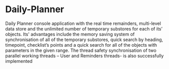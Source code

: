 # Daily-Planner
Daily Planner console application with the real time
remainders, multi-level data store and the unlimited number of temporary substores for each of its’ objects.
Its' advantages include the memory saving system of synchronisation of all of the temporary substores,
quick search by heading, timepoint, checklist’s points and a quick search for all of the objects with
parameters in the given range. The thread safety synchronisation of two parallel working threads – User and
Reminders threads- is also successfully implemented
